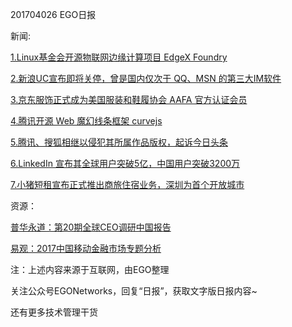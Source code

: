 201704026 EGO日报

新闻:

[1.Linux基金会开源物联网边缘计算项目 EdgeX Foundry](https://news.cnblogs.com/n/568056/)

[2.新浪UC宣布即将关停，曾是国内仅次于 QQ、MSN 的第三大IM软件](https://news.cnblogs.com/n/568052/)

[3.京东服饰正式成为美国服装和鞋履协会 AAFA 官方认证会员](https://news.cnblogs.com/n/568065/)

[4.腾讯开源 Web 魔幻线条框架 curvejs](https://news.cnblogs.com/n/568047/)

[5.腾讯、搜狐相继以侵犯其所属作品版权，起诉今日头条](http://tech.qq.com/a/20170426/031673.htm)

[6.LinkedIn 宣布其全球用户突破5亿，中国用户突破3200万](http://www.chinanews.com/business/2017/04-26/8209654.shtml)

[7.小猪短租宣布正式推出商旅住宿业务，深圳为首个开放城市](http://tech.sina.com.cn/i/2017-04-26/doc-ifyepsec1389620.shtml)

资源：

[普华永道：第20期全球CEO调研中国报告](http://www.199it.com/archives/580700.html)

[易观：2017中国移动金融市场专题分析](http://www.199it.com/archives/581777.html)

注：上述内容来源于互联网，由EGO整理

关注公众号EGONetworks，回复“日报”，获取文字版日报内容~

还有更多技术管理干货
